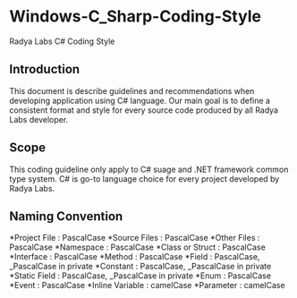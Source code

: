 Windows-C_Sharp-Coding-Style
============================

Radya Labs C# Coding Style


## Introduction
This document is describe guidelines and recommendations when developing application using C# language. Our main goal is to define a consistent format and style for every source code produced by all Radya Labs developer.
 
##	Scope
This coding guideline only apply to C# suage and .NET framework common type system. C# is go-to language choice for every project developed by Radya Labs. 


## Naming Convention
*Project File 	: 	PascalCase
*Source Files	:	PascalCase
*Other Files		:	PascalCase
*Namespace		:	PascalCase
*Class or Struct	:	PascalCase
*Interface		:	PascalCase
*Method			:	PascalCase
*Field			:	PascalCase, _PascalCase in private
*Constant		:	PascalCase, _PascalCase in private
*Static Field	:	PascalCase, _PascalCase in private
*Enum			:	PascalCase
*Event			:	PascalCase
*Inline Variable	:	camelCase
*Parameter		:	camelCase

